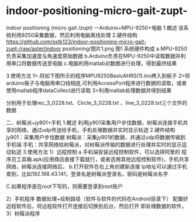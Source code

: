 # indoor-positioning-micro-gait-zupt-
indoor positioning (micro gait /zupt)
一Arduino+MPU-9250+电脑
1.概述 
  该系统利用9250采集数据，然后利用电脑离线处理
2.硬件结构
https://github.com/sstk123/indoor-positioning-micro-gait-zupt-/raw/aster/indoor positioning/图片1.png
图1 系统硬件构成
a.MPU-9250负责采集加速度与角速度原始数据
b.Arduino负责在MPU-9250中读取数据并利用串口将数据传送至电脑
c.电脑利用matlab对数据进行处理，得到最终结果

3.使用方法
1>.将如下图所示的程序MPU9250BasicAHRS(1).ino拷入到板子
2>将arduino板子与电脑用串口线相连,可利用AccessPort程序进行数据的读取，或者使用matlab程序dataCollect进行读取
3>利用matlab处理数据并得到结果

分别用于处理rec_3_0228.txt、Circle_3_0228.txt
、line_3_0228.txt三个文件的数据

二、树莓派+jy901+手机
1.概述 
利用jy901采集用户步伐数据，树莓派连接手机共享的网络，通过udp传送给手机，手机处理数据并实时显示轨迹
2.硬件结构
jy901：采集用户步伐数据
树莓派：采集jy901的数据，并通过udp将数据传输到手机端
手机：共享网络给树莓派，对树莓派传输的数据进行处理并实时的显示运动轨迹
3.使用方法
1）远程控制
a.手机端安装远程控制软件，可以选择阿里的 程序员工具箱.apk(应用商店直接下载就行，或者选用其他远程控制软件)，手机共享网络，树莓派连接网络后，
b.打开软件在右上角创建新连接
Ip地址可以通过手机查到，比如192.168.43.141，登录名是树莓派登录名，密码是树莓派名字


C.如果程序是在root下写的，则需要登录到root账户
	
2）手机程序
数据处理+绘制路径（软件与软件的代码在Android目录下）
   配置好远程软件后，将远程软件打开连接后切换到后台，然后打开
即处理数据的软件，
3）树莓派程序
